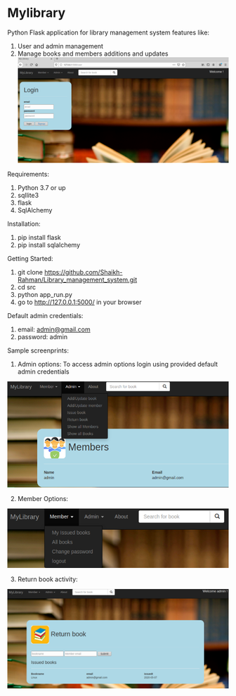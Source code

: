 # Mylibrary
Python Flask application for library management system features like:
1. User and admin management
2. Manage books and members additions and updates
![loginpage](./src/static/LoginLibrary.png)

Requirements:
1. Python 3.7 or up
2. sqllite3
3. flask
4. SqlAlchemy

Installation:
1. pip install flask
2. pip install sqlalchemy


Getting Started:
1. git clone https://github.com/Shaikh-Rahman/Library_management_system.git
2. cd src
3. python app_run.py
4. go to http://127.0.0.1:5000/ in your browser

Default admin credentials: 
1. email: admin@gmail.com
2. password: admin

Sample screenprints:
1. Admin options: 
To access admin options login using provided default admin credentials

![admin](./src/static/adminoptions.png)

2. Member Options:

![member](./src/static/memberoptions.png)

3. Return book activity:

![returnbook](./src/static/returnbook.png)



